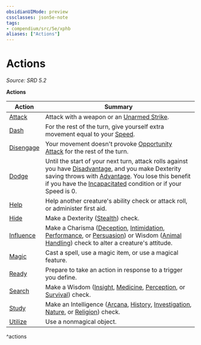 ```yaml
---
obsidianUIMode: preview
cssclasses: json5e-note
tags:
- compendium/src/5e/xphb
aliases: ["Actions"]
---
```

# Actions
*Source: SRD 5.2* 

**Actions**

| Action | Summary |
|--------|---------|
| [Attack](rules/actions.md#Attack) | Attack with a weapon or an [Unarmed Strike](rules/variant-rules/unarmed-strike-xphb.md). |
| [Dash](rules/actions.md#Dash) | For the rest of the turn, give yourself extra movement equal to your [Speed](rules/variant-rules/speed-xphb.md). |
| [Disengage](rules/actions.md#Disengage) | Your movement doesn't provoke [Opportunity Attack](rules/actions.md#Opportunity%20Attack) for the rest of the turn. |
| [Dodge](rules/actions.md#Dodge) | Until the start of your next turn, attack rolls against you have [Disadvantage](rules/variant-rules/disadvantage-xphb.md), and you make Dexterity saving throws with [Advantage](rules/variant-rules/advantage-xphb.md). You lose this benefit if you have the [Incapacitated](rules/conditions.md#Incapacitated) condition or if your Speed is 0. |
| [Help](rules/actions.md#Help) | Help another creature's ability check or attack roll, or administer first aid. |
| [Hide](rules/actions.md#Hide) | Make a Dexterity ([Stealth](rules/skills.md#Stealth)) check. |
| [Influence](rules/actions.md#Influence) | Make a Charisma ([Deception](rules/skills.md#Deception), [Intimidation](rules/skills.md#Intimidation), [Performance](rules/skills.md#Performance), or [Persuasion](rules/skills.md#Persuasion)) or Wisdom ([Animal Handling](rules/skills.md#Animal%20Handling)) check to alter a creature's attitude. |
| [Magic](rules/actions.md#Magic) | Cast a spell, use a magic item, or use a magical feature. |
| [Ready](rules/actions.md#Ready) | Prepare to take an action in response to a trigger you define. |
| [Search](rules/actions.md#Search) | Make a Wisdom ([Insight](rules/skills.md#Insight), [Medicine](rules/skills.md#Medicine), [Perception](rules/skills.md#Perception), or [Survival](rules/skills.md#Survival)) check. |
| [Study](rules/actions.md#Study) | Make an Intelligence ([Arcana](rules/skills.md#Arcana), [History](rules/skills.md#History), [Investigation](rules/skills.md#Investigation), [Nature](rules/skills.md#Nature), or [Religion](rules/skills.md#Religion)) check. |
| [Utilize](rules/actions.md#Utilize) | Use a nonmagical object. |
^actions